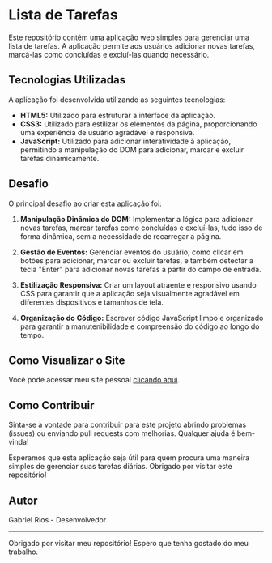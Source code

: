 # Lista de Tarefas

Este repositório contém uma aplicação web simples para gerenciar uma lista de tarefas. A aplicação permite aos usuários adicionar novas tarefas, marcá-las como concluídas e excluí-las quando necessário.

## Tecnologias Utilizadas

A aplicação foi desenvolvida utilizando as seguintes tecnologias:

- **HTML5:** Utilizado para estruturar a interface da aplicação.
- **CSS3:** Utilizado para estilizar os elementos da página, proporcionando uma experiência de usuário agradável e responsiva.
- **JavaScript:** Utilizado para adicionar interatividade à aplicação, permitindo a manipulação do DOM para adicionar, marcar e excluir tarefas dinamicamente.

## Desafio

O principal desafio ao criar esta aplicação foi:

1. **Manipulação Dinâmica do DOM:** Implementar a lógica para adicionar novas tarefas, marcar tarefas como concluídas e excluí-las, tudo isso de forma dinâmica, sem a necessidade de recarregar a página.

2. **Gestão de Eventos:** Gerenciar eventos do usuário, como clicar em botões para adicionar, marcar ou excluir tarefas, e também detectar a tecla "Enter" para adicionar novas tarefas a partir do campo de entrada.

3. **Estilização Responsiva:** Criar um layout atraente e responsivo usando CSS para garantir que a aplicação seja visualmente agradável em diferentes dispositivos e tamanhos de tela.

4. **Organização do Código:** Escrever código JavaScript limpo e organizado para garantir a manutenibilidade e compreensão do código ao longo do tempo.

## Como Visualizar o Site

Você pode acessar meu site pessoal [clicando aqui](https://aluraplus-combo.vercel.app/).

## Como Contribuir

Sinta-se à vontade para contribuir para este projeto abrindo problemas (issues) ou enviando pull requests com melhorias. Qualquer ajuda é bem-vinda!

Esperamos que esta aplicação seja útil para quem procura uma maneira simples de gerenciar suas tarefas diárias. Obrigado por visitar este repositório!

## Autor

Gabriel Rios - Desenvolvedor

---

Obrigado por visitar meu repositório! Espero que tenha gostado do meu trabalho.
